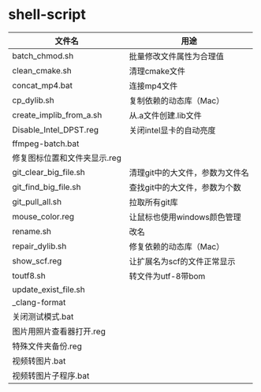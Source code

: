 # shell-script
| 文件名         | 用途 |
| -------------- | ---- |
|batch_chmod.sh| 批量修改文件属性为合理值 |
|clean_cmake.sh| 清理cmake文件 |
|concat_mp4.bat| 连接mp4文件 |
|cp_dylib.sh| 复制依赖的动态库（Mac） |
|create_implib_from_a.sh|从.a文件创建.lib文件|
|Disable_Intel_DPST.reg|关闭intel显卡的自动亮度|
|ffmpeg-batch.bat||
|修复图标位置和文件夹显示.reg||
|git_clear_big_file.sh|清理git中的大文件，参数为文件名|
|git_find_big_file.sh|查找git中的大文件，参数为个数|
|git_pull_all.sh|拉取所有git库|
|mouse_color.reg|让鼠标也使用windows颜色管理|
|rename.sh|改名|
|repair_dylib.sh|修复依赖的动态库（Mac）|
|show_scf.reg|让扩展名为scf的文件正常显示|
|toutf8.sh|转文件为utf-8带bom|
|update_exist_file.sh||
|_clang-format||
|关闭测试模式.bat||
|图片用照片查看器打开.reg||
|特殊文件夹备份.reg||
|视频转图片.bat||
|视频转图片子程序.bat||